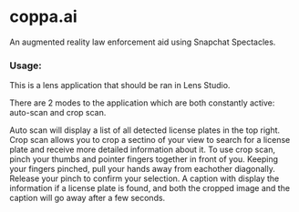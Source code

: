 # coppa.ai

An augmented reality law enforcement aid using Snapchat Spectacles. 


### Usage:
This is a lens application that should be ran in Lens Studio.

There are 2 modes to the application which are both constantly active: auto-scan and crop scan. 

Auto scan will display a list of all detected license plates in the top right. Crop scan allows you to crop a sectino of your view to search for a license plate and receive more detailed information about it. To use crop scan, pinch your thumbs and pointer fingers together in front of you. Keeping your fingers pinched, pull your hands away from eachother diagonally. Release your pinch to confirm your selection. A caption with display the information if a license plate is found, and both the cropped image and the caption will go away after a few seconds.